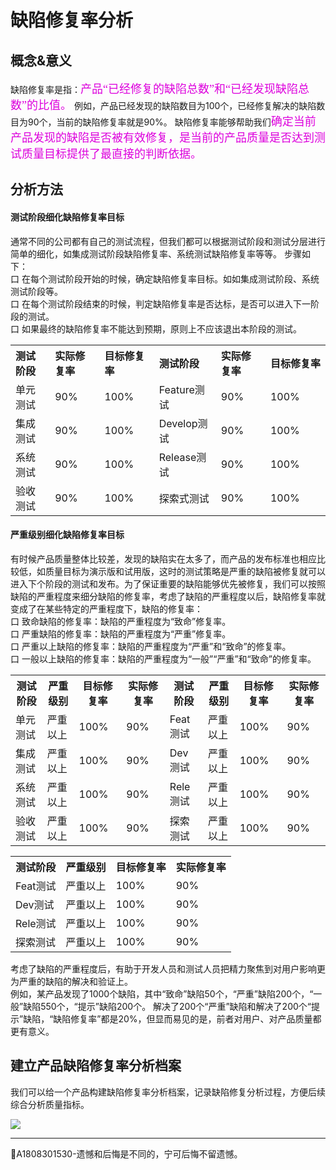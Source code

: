 # 缺陷修复率分析

## 概念&意义
缺陷修复率是指：<font color="#dd00dd" size="4" face="楷体">产品“已经修复的缺陷总数”和“已经发现缺陷总数”的比值。</font>
例如，产品已经发现的缺陷数目为100个，已经修复解决的缺陷数目为90个，当前的缺陷修复率就是90%。
缺陷修复率能够帮助我们<font color="#dd00dd" size="4" face="楷体">确定当前产品发现的缺陷是否被有效修复，是当前的产品质量是否达到测试质量目标提供了最直接的判断依据。</font>

## 分析方法

#### 测试阶段细化缺陷修复率目标

通常不同的公司都有自己的测试流程，但我们都可以根据测试阶段和测试分层进行简单的细化，如集成测试阶段缺陷修复率、系统测试缺陷修复率等等。
步骤如下：   
口  在每个测试阶段开始的时候，确定缺陷修复率目标。如如集成测试阶段、系统测试阶段等。   
口  在每个测试阶段结束的时候，判定缺陷修复率是否达标，是否可以进入下一阶段的测试。   
口  如果最终的缺陷修复率不能达到预期，原则上不应该退出本阶段的测试。
<table>
	<tr>
		<th width="160px" align="left">测试阶段</th>
		<th width="160px" align="left">实际修复率</th>
		<th width="160px" align="left">目标修复率</th>
		<th width="160px" align="left">测试阶段</th>
		<th width="160px" align="left">实际修复率</th>
		<th width="200px" align="left">目标修复率</th>
	</tr>
	<tr>
		<td >单元测试</td>
		<td>90%</td>
		<td>100%</td>
		<td >Feature测试</td>
		<td>90%</td>
		<td>100%</td>
	</tr>
	<tr>
		<td >集成测试</td>
		<td>90%</td>
		<td>100%</td>
		<td >Develop测试</td>
		<td>90%</td>
		<td>100%</td>
	</tr>
	<tr>
		<td >系统测试</td>
		<td>90%</td>
		<td>100%</td>
		<td >Release测试</td>
		<td>90%</td>
		<td>100%</td>
	</tr>
	<tr>
		<td >验收测试</td>
		<td>90%</td>
		<td>100%</td>
		<td >探索式测试</td>
		<td>90%</td>
		<td>100%</td>
	</tr>
</table>

#### 严重级别细化缺陷修复率目标

有时候产品质量整体比较差，发现的缺陷实在太多了，而产品的发布标准也相应比较低，如质量目标为演示版和试用版，这时的测试策略是严重的缺陷被修复就可以进入下个阶段的测试和发布。为了保证重要的缺陷能够优先被修复，我们可以按照缺陷的严重程度来细分缺陷的修复率，考虑了缺陷的严重程度以后，缺陷修复率就变成了在某些特定的严重程度下，缺陷的修复率：    
口  致命缺陷的修复率：缺陷的严重程度为“致命”修复率。   
口  严重缺陷的修复率：缺陷的严重程度为“严重”修复率。   
口  严重以上缺陷的修复率：缺陷的严重程度为“严重”和“致命”的修复率。  
口  一般以上缺陷的修复率：缺陷的严重程度为“一般”“严重”和“致命”的修复率。 
<table>
	<tr>
		<th>测试阶段</th>
		<th>严重级别</th>
		<th>目标修复率</th>
		<th>实际修复率</th>
		<th>测试阶段</th>
		<th>严重级别</th>
		<th>目标修复率</th>
		<th>实际修复率</th>
	</tr>
	<tr>
		<td>单元测试</td>
		<td>严重以上</td>
		<td>100%</td>
		<td>90%</td>
		<td >Feat测试</td>
		<td>严重以上</td>
		<td>100%</td>
		<td>90%</td>
	</tr>
	<tr>
		<td>集成测试</td>
		<td>严重以上</td>
		<td>100%</td>
		<td>90%</td>
		<td >Dev测试</td>
		<td>严重以上</td>
		<td>100%</td>
		<td>90%</td>
	</tr>
	<tr>
		<td>系统测试</td>
		<td>严重以上</td>
		<td>100%</td>
		<td>90%</td>
		<td >Rele测试</td>
		<td>严重以上</td>
		<td>100%</td>
		<td>90%</td>
	</tr>
	<tr>
		<td>验收测试</td>
		<td>严重以上</td>
		<td>100%</td>
		<td>90%</td>
		<td >探索测试</td>
		<td>严重以上</td>
		<td>100%</td>
		<td>90%</td>
	</tr>
</table>
 <table>
	<tr>
		<th>测试阶段</th>
		<th>严重级别</th>
		<th>目标修复率</th>
		<th>实际修复率</th>
	</tr>
	<tr>
		<td >Feat测试</td>
		<td>严重以上</td>
		<td>100%</td>
		<td>90%</td>
	</tr>
	<tr>
		<td >Dev测试</td>
		<td>严重以上</td>
		<td>100%</td>
		<td>90%</td>
	</tr>
	<tr>
		<td >Rele测试</td>
		<td>严重以上</td>
		<td>100%</td>
		<td>90%</td>
	</tr>
	<tr>
		<td >探索测试</td>
		<td>严重以上</td>
		<td>100%</td>
		<td>90%</td>
	</tr>
</table>

考虑了缺陷的严重程度后，有助于开发人员和测试人员把精力聚焦到对用户影响更为严重的缺陷的解决和验证上。   
例如，某产品发现了1000个缺陷，其中“致命”缺陷50个，“严重”缺陷200个，“一般”缺陷550个，“提示”缺陷200个。
解决了200个“严重”缺陷和解决了200个“提示”缺陷，“缺陷修复率”都是20%，但显而易见的是，前者对用户、对产品质量都更有意义。

## 建立产品缺陷修复率分析档案

我们可以给一个产品构建缺陷修复率分析档案，记录缺陷修复分析过程，方便后续综合分析质量指标。

![](https://shen89s.github.io/resFiles/r3/产品缺陷修复率分析档案.jpg)



* * *
:bell:A1808301530-遗憾和后悔是不同的，宁可后悔不留遗憾。
